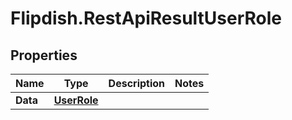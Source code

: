# Flipdish.RestApiResultUserRole

## Properties

Name | Type | Description | Notes
------------ | ------------- | ------------- | -------------
**Data** | [**UserRole**](UserRole.md) |  | 


